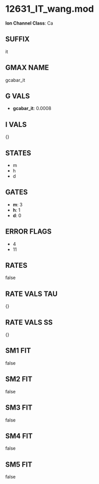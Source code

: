# 12631_IT_wang.mod

**Ion Channel Class**: Ca

## SUFFIX

it

## GMAX NAME

gcabar_it

## G VALS

- **gcabar_it**: 0.0008

## I VALS

{}

## STATES

- m
- h
- d

## GATES

- **m**: 3
- **h**: 1
- **d**: 0

## ERROR FLAGS

- 4
- 11

## RATES

false

## RATE VALS TAU

{}

## RATE VALS SS

{}

## SM1 FIT

false

## SM2 FIT

false

## SM3 FIT

false

## SM4 FIT

false

## SM5 FIT

false
